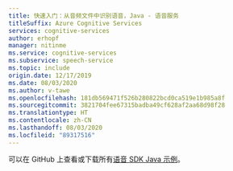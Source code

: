 ```yaml
---
title: 快速入门：从音频文件中识别语音，Java - 语音服务
titleSuffix: Azure Cognitive Services
services: cognitive-services
author: erhopf
manager: nitinme
ms.service: cognitive-services
ms.subservice: speech-service
ms.topic: include
origin.date: 12/17/2019
ms.date: 08/03/2020
ms.author: v-tawe
ms.openlocfilehash: 181db569471f526b280822bcd0ca519e1b985a8f
ms.sourcegitcommit: 3821704fee67315badba49cf628af2aa68d98f28
ms.translationtype: HT
ms.contentlocale: zh-CN
ms.lasthandoff: 08/03/2020
ms.locfileid: "89317516"
---
```

可以在 GitHub 上查看或下载所有<a href="https://aka.ms/speech/github-java">语音 SDK Java 示例</a>。 
